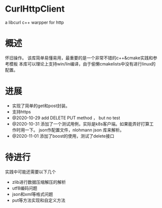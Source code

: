 # CurlHttpClient
a libcurl c++ warpper for http

# 概述
怀旧操作。
该库简单易懂易用，最重要的是一个非常不错的c++&cmake实践和参考模板
本库可以理论上支持win/lin编译，由于偷懒cmakelists中没有进行linux的配置。
# 进展
* 实现了简单的get和post封装。
* 支持https
* @2020-10-29 add DELETE PUT method ， but no test
* @2020-10-31 添加了一个测试用例，实际是k8s客户端。如果能弄好打算工作时用一下。 json作配置文件，nlohmann json 库来解析。
* @2020-11-01 添加了boost的使用，测试了delete接口
# 待进行
实践中可能还需要以下几个

* zlib进行数据压缩解压的解析
* utf8编码问题
* json和xml等格式问题
* put等方法实现和自定义方法


